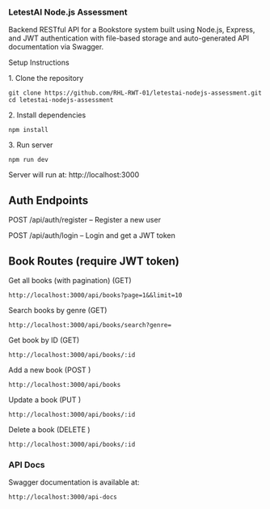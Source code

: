 ### LetestAI Node.js Assessment

Backend RESTful API for a Bookstore system built using
Node.js, Express, and JWT authentication with file-based storage and
auto-generated API documentation via Swagger.

Setup Instructions

1\. Clone the repository
```
git clone https://github.com/RHL-RWT-01/letestai-nodejs-assessment.git
cd letestai-nodejs-assessment
```

2\. Install dependencies
```
npm install
```

3\. Run server
```
npm run dev
```

Server will run at: http://localhost:3000


## Auth Endpoints

POST /api/auth/register – Register a new user

POST /api/auth/login – Login and get a JWT token


## Book Routes (require JWT token)

Get all books (with pagination) (GET)
```
http://localhost:3000/api/books?page=1&&limit=10
```

Search books by genre (GET)
```
http://localhost:3000/api/books/search?genre=
```

Get book by ID (GET)
```
http://localhost:3000/api/books/:id 
```

Add a new book (POST )
```
http://localhost:3000/api/books
```

Update a book (PUT )

```
http://localhost:3000/api/books/:id
```

Delete a book (DELETE )


```
http://localhost:3000/api/books/:id
```


### API Docs
Swagger documentation is available at:

```
http://localhost:3000/api-docs
